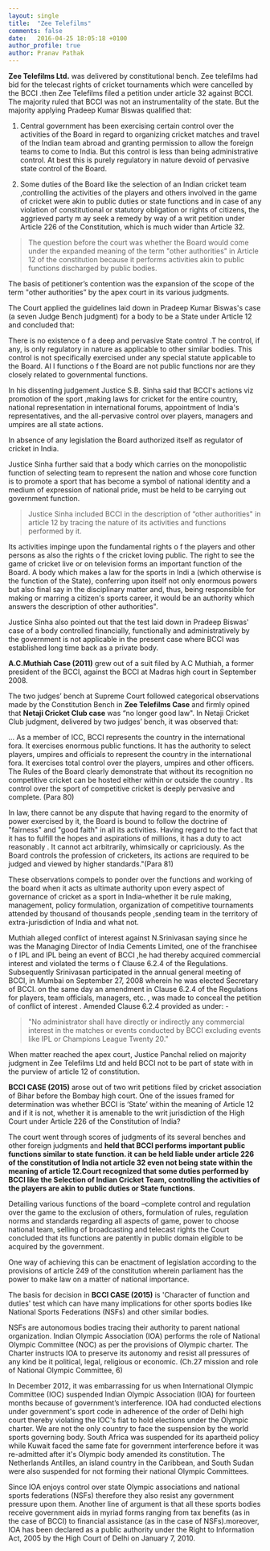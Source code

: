```yaml
---
layout: single
title:  "Zee Telefilms"
comments: false
date:   2016-04-25 18:05:18 +0100
author_profile: true
author: Pranav Pathak
---
```

<b>Zee Telefilms Ltd.</b> was delivered by constitutional bench. Zee telefilms had bid for the telecast rights of cricket tournaments which were cancelled by the BCCI .then Zee Telefilms filed a petition under article 32 against BCCI. The majority ruled that BCCI was not an instrumentality of the state. But the majority applying Pradeep Kumar Biswas qualified that:

1. Central  government  has been exercising certain control  over the activities of   the Board  in  regard  to organizing cricket  matches and  travel  of  the  Indian  team  abroad and granting permission  to allow  the  foreign  teams  to come  to  India. But this control is less than being administrative control. At best this is purely regulatory in nature devoid of pervasive state control of the Board.

2. Some duties  of the Board like  the selection of  an  Indian cricket team ,controlling  the activities of  the players and others  involved  in  the game of  cricket were akin  to public duties or  state  functions and in case of  any violation of constitutional  or  statutory  obligation or rights of citizens, the aggrieved party m ay  seek a remedy  by way of a writ petition under Article 226 of  the Constitution, which is much wider than Article 32.

<blockquote>
The question before the court was whether the  Board  would  come  under  the  expanded  meaning of  the  term  "other  authorities" in  Article  12 of the constitution  because it performs activities akin to public functions discharged by public bodies. 
</blockquote>

The basis of petitioner’s contention was the expansion of the scope of the term "other authorities” by the apex court in its various judgments. 

The Court applied the guidelines laid down in Pradeep Kumar Biswas's case (a seven Judge Bench judgment) for a body to be a State under Article 12 and concluded that:

There  is  no existence  o f  a  deep  and  pervasive  State  control .T he  control, if  any, is  only   regulatory in  nature  as  applicable  to   other  similar  bodies.   This control is not specifically   exercised under any special   statute applicable to   the Board.   Al l   functions  o f  the  Board  are  not  public  functions  nor  are they  closely  related to  governmental  functions.


In his dissenting judgement Justice S.B. Sinha said that BCCI's actions viz  promotion  of the sport ,making  laws  for cricket   for the entire country,  national representation  in  international   forums, appointment of   India's  representatives, and  the all-pervasive control  over  players, managers and umpires are all state actions.

In absence of any legislation the Board authorized itself as regulator of cricket in India.

Justice Sinha further said that a body which carries on the monopolistic function of selecting  team  to represent the nation and whose core function  is  to   promote  a  sport  that  has  become  a symbol   of  national   identity   and  a  medium  of  expression  of  national   pride,   must  be  held  to   be carrying out government function.

<blockquote>Justice  Sinha included BCCI in the description of “other authorities" in article 12 by tracing the nature of its activities and functions performed by it.</blockquote>

Its  activities  impinge  upon  the  fundamental  rights o f the players and other persons as  also  the rights  o f  the  cricket  loving public.  The  right  to   see  the game of  cricket  live  or  on  television forms  an  important  function of  the Board.   A  body   which  makes  a  law  for  the  sports  in  Indi a  (which otherwise  is  the  function  of  the State),  conferring   upon  itself  not  only   enormous  powers  but  also final say in  the  disciplinary matter and,  thus, being responsible  for making or marring a citizen's sports career, it would  be  an authority which  answers  the  description  of  other  authorities".

Justice Sinha also pointed out that the test laid down in Pradeep Biswas' case of a body controlled financially, functionally and administratively by the government is not applicable in the present case where BCCI was established long time back as a private body.


<b>A.C.Muthiah Case (2011)</b> grew out of a suit filed by A.C  Muthiah, a former president  of   the BCCI, against the  BCCI at Madras high court in September 2008.

The two judges’ bench at Supreme Court followed categorical observations made by the Constitution Bench in <b>Zee Telefilms Case</b> and firmly opined that <b>Netaji Cricket Club case</b> was “no longer good law".  In Netaji Cricket Club judgment, delivered by two judges’ bench, it was observed that:

… As a member of ICC, BCCI represents the country   in the international fora. It exercises enormous public functions.   It has  the  authority   to select  players,   umpires and  officials  to   represent  the  country   in  the  international  fora.   It exercises total   control over the players,   umpires and other officers.   The  Rules  of  the  Board  clearly demonstrate  that  without  its  recognition  no   competitive  cricket  can  be  hosted  either within  or outside the country .  Its control over the sport of competitive cricket is deeply pervasive and complete. (Para 80)

In  law, there  cannot  be  any   dispute  that  having  regard  to   the  enormity   of  power exercised by  it,  the Board is bound to  follow the doctrine of "fairness" and "good faith" in all  its activities.  Having regard to the fact that  it has to  fulfill  the  hopes  and  aspirations  of millions,   it  has  a  duty   to   act  reasonably .   It cannot act arbitrarily, whimsically   or capriciously.   As  the  Board  controls  the  profession  of  cricketers,   its  actions  are  required to  be judged and viewed by  higher standards."(Para 81)

These observations compels to ponder over the functions and working of  the board when it acts as ultimate authority upon every aspect of governance of cricket as a sport in India-whether it be rule making, management, policy formulation, organization of competitive tournaments attended by thousand of thousands people ,sending team in the territory of extra-jurisdiction of India and what not. 

Muthiah alleged conflict of interest against N.Srinivasan saying since he was the Managing Director of India Cements Limited, one of the franchisee o f IPL and  IPL being  an  event  of  BCCI ,he had  thereby   acquired  commercial interest  and violated  the terms  o f  Clause  6.2.4  of  the  Regulations. Subsequently Srinivasan participated in the annual general meeting of BCCI, in Mumbai   on September 27, 2008 wherein he was elected Secretary of BCCI. on  the  same  day  an  amendment  in  Clause  6.2.4  of  the  Regulations  for  players, team  officials, managers,   etc. ,   was  made to conceal the petition of conflict of interest . Amended Clause 6.2.4 provided as under: -
<blockquote>
"No   administrator  shall   have  directly   or  indirectly   any   commercial   interest  in  the matches  or  events  conducted  by   BCCI   excluding  events  like  IPL  or  Champions  League Twenty  20."
</blockquote>

When matter reached the apex court, Justice Panchal relied on majority judgment in Zee Telefilms Ltd and held BCCI not to be part of state with in the purview of article 12 of constitution.

<b>BCCI CASE (2015)</b> arose out of two writ petitions filed by cricket association of Bihar before the Bombay high court. One of the issues framed for determination was whether BCCI is ‘State’ within the meaning of Article 12 and if it is not, whether it is amenable to the writ jurisdiction of the High Court under Article 226 of the Constitution of India? 

The court went through scores of judgments of its several benches and other foreign judgments and <b>held that BCCI performs important public functions similar to state function. it can be held liable under article 226 of the constitution of India  not article 32 even not being state within the meaning of article 12.Court recognized that some duties performed  by BCCI  like the Selection of Indian Cricket Team, controlling the activities of the players are akin to public duties or State functions.</b> 

Detailing various functions of the board –complete control and regulation over the game to the exclusion of others, formulation of rules, regulation norms and standards regarding all aspects of game, power to choose national team, selling of broadcasting and telecast rights the Court concluded that its functions are patently in public domain eligible to be acquired by the government. 

One way of achieving this can be enactment of legislation according to the provisions of article 249 of the constitution wherein parliament has the power to make law on a matter of national importance.

The basis for decision in <b>BCCI CASE (2015)</b> is 'Character of function and duties' test which can have many   implications for other sports bodies like National Sports Federations (NSFs) and other similar bodies. 

NSFs are autonomous bodies tracing their authority to parent national organization. Indian Olympic Association (IOA) performs the role of National Olympic Committee (NOC) as per the provisions of Olympic charter. The Charter instructs IOA to preserve its autonomy and resist all pressures of any kind be it political, legal, religious or economic.  (Ch.27 mission and role of National Olympic Committee, 6)

In December 2012, it was embarrassing for us when International Olympic Committee (IOC) suspended Indian Olympic Association (IOA) for fourteen months because of government’s interference. IOA had conducted elections under government's sport code in adherence of the order of Delhi high court thereby violating the IOC's fiat to hold elections under the Olympic charter. We are not the only country to face the suspension by the world sports governing body. South Africa was suspended  for  its apartheid policy while Kuwait  faced the same fate for government  interference before  it was  re-admitted  after it's Olympic  body amended  its  constitution. The Netherlands Antilles, an island country in the Caribbean, and South Sudan were also suspended for not forming their national Olympic Committees.

Since IOA enjoys control over state Olympic associations and national sports federations (NSFs) therefore they also resist any government pressure upon them. Another line of argument is that all these sports bodies receive government aids in myriad forms ranging from tax benefits (as in the case of BCCI) to financial assistance (as in the case of NSFs).moreover, IOA has been declared as a public authority under the Right to Information Act, 2005 by the High Court of Delhi on January 7, 2010.

	




	
